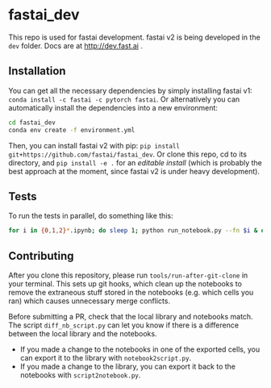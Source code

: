 # fastai_dev

This repo is used for fastai development. fastai v2 is being developed in the `dev` folder. Docs are at http://dev.fast.ai .

## Installation

You can get all the necessary dependencies by simply installing fastai v1: `conda install -c fastai -c pytorch fastai`. Or alternatively you can automatically install the dependencies into a new environment:

```bash
cd fastai_dev
conda env create -f environment.yml
```

Then, you can install fastai v2 with pip: `pip install git+https://github.com/fastai/fastai_dev`. Or clone this repo, cd to its directory, and `pip install -e .` for an *editable install* (which is probably the best approach at the moment, since fastai v2 is under heavy development).

## Tests

To run the tests in parallel, do something like this:

```bash
for i in {0,1,2}*.ipynb; do sleep 1; python run_notebook.py --fn $i & done
```

## Contributing

After you clone this repository, please run `tools/run-after-git-clone` in your terminal. This sets up git hooks, which clean up the notebooks to remove the extraneous stuff stored in the notebooks (e.g. which cells you ran) which causes unnecessary merge conflicts.

Before submitting a PR, check that the local library and notebooks match. The script `diff_nb_script.py` can let you know if there is a difference between the local library and the notebooks.
* If you made a change to the notebooks in one of the exported cells, you can export it to the library with `notebook2script.py`.
* If you made a change to the library, you can export it back to the notebooks with `script2notebook.py`.
